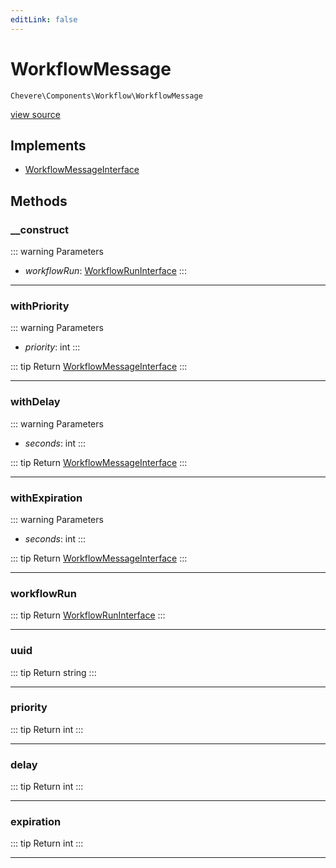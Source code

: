 ```yaml
---
editLink: false
---
```


# WorkflowMessage

`Chevere\Components\Workflow\WorkflowMessage`

[view source](https://github.com/chevere/chevere/blob/master/src/Chevere/Components/Workflow/WorkflowMessage.php)

## Implements

- [WorkflowMessageInterface](../../Interfaces/Workflow/WorkflowMessageInterface.md)

## Methods

### __construct

::: warning Parameters
- *workflowRun*: [WorkflowRunInterface](../../Interfaces/Workflow/WorkflowRunInterface.md)
:::

---

### withPriority

::: warning Parameters
- *priority*: int
:::

::: tip Return
[WorkflowMessageInterface](../../Interfaces/Workflow/WorkflowMessageInterface.md)
:::

---

### withDelay

::: warning Parameters
- *seconds*: int
:::

::: tip Return
[WorkflowMessageInterface](../../Interfaces/Workflow/WorkflowMessageInterface.md)
:::

---

### withExpiration

::: warning Parameters
- *seconds*: int
:::

::: tip Return
[WorkflowMessageInterface](../../Interfaces/Workflow/WorkflowMessageInterface.md)
:::

---

### workflowRun

::: tip Return
[WorkflowRunInterface](../../Interfaces/Workflow/WorkflowRunInterface.md)
:::

---

### uuid

::: tip Return
string
:::

---

### priority

::: tip Return
int
:::

---

### delay

::: tip Return
int
:::

---

### expiration

::: tip Return
int
:::

---
